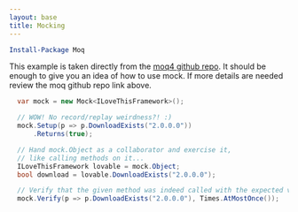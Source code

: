 ```yaml
---
layout: base
title: Mocking
---
```


```powershell
Install-Package Moq
```

This example is taken directly from the [moq4 github repo](https://github.com/Moq/moq4).  It should be enough to give you an idea of how to use mock.  If more details are needed review the moq github repo link above.

```c#
  var mock = new Mock<ILoveThisFramework>();

  // WOW! No record/replay weirdness?! :)
  mock.Setup(p => p.DownloadExists("2.0.0.0"))
      .Returns(true);

  // Hand mock.Object as a collaborator and exercise it, 
  // like calling methods on it...
  ILoveThisFramework lovable = mock.Object;
  bool download = lovable.DownloadExists("2.0.0.0");

  // Verify that the given method was indeed called with the expected value at most once
  mock.Verify(p => p.DownloadExists("2.0.0.0"), Times.AtMostOnce());
```

